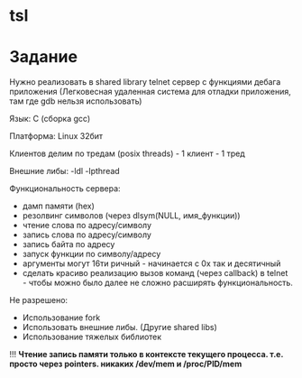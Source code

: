 # tsl

# Задание
Нужно реализовать в shared library telnet сервер c функциями дебага приложения (Легковесная удаленная система для отладки приложения, там где gdb нельзя использовать)

Язык: C (сборка gcc)

Платформа: Linux  32бит

Клиентов делим по тредам (posix threads) - 1 клиент - 1 тред

Внешние либы: -ldl -lpthread

Функциональность сервера:

- дамп памяти (hex)
- резолвинг символов (через dlsym(NULL, имя_функции))
- чтение слова по адресу/символу
- запись слова по адресу/символу
- запись байта по адресу
- запуск функции по символу/адресу
- аргументы могут 16ти ричный - начинается с 0x  так и десятичный
- сделать красиво реализацию вызов команд (через callback) в telnet - чтобы можно было далее не сложно расширять функциональность.

Не разрешено:

- Использование fork
- Использовать внешние либы. (Другие shared libs)
- Использование тяжелых библиотек

!!! **Чтение запись памяти только в контексте текущего процесса. т.е. просто через pointers.  никаких /dev/mem и /proc/PID/mem**

